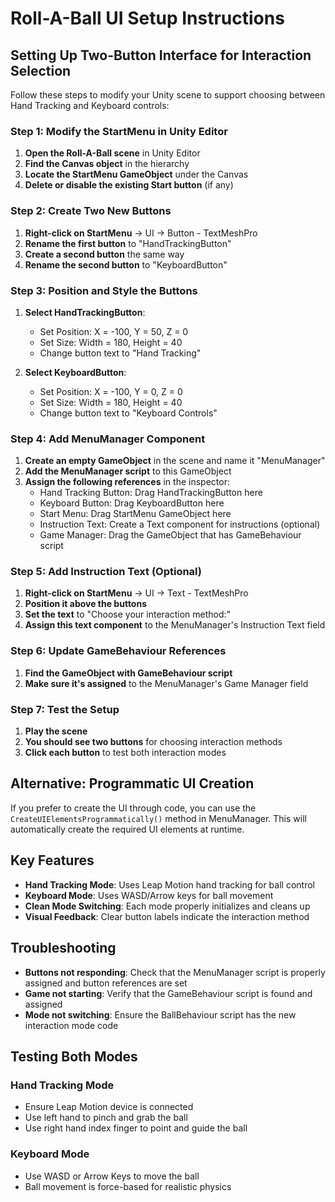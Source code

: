 # Roll-A-Ball UI Setup Instructions

## Setting Up Two-Button Interface for Interaction Selection

Follow these steps to modify your Unity scene to support choosing between Hand Tracking and Keyboard controls:

### Step 1: Modify the StartMenu in Unity Editor

1. **Open the Roll-A-Ball scene** in Unity Editor
2. **Find the Canvas object** in the hierarchy
3. **Locate the StartMenu GameObject** under the Canvas
4. **Delete or disable the existing Start button** (if any)

### Step 2: Create Two New Buttons

1. **Right-click on StartMenu** → UI → Button - TextMeshPro
2. **Rename the first button** to "HandTrackingButton"
3. **Create a second button** the same way
4. **Rename the second button** to "KeyboardButton"

### Step 3: Position and Style the Buttons

1. **Select HandTrackingButton**:
   - Set Position: X = -100, Y = 50, Z = 0
   - Set Size: Width = 180, Height = 40
   - Change button text to "Hand Tracking"

2. **Select KeyboardButton**:
   - Set Position: X = -100, Y = 0, Z = 0
   - Set Size: Width = 180, Height = 40
   - Change button text to "Keyboard Controls"

### Step 4: Add MenuManager Component

1. **Create an empty GameObject** in the scene and name it "MenuManager"
2. **Add the MenuManager script** to this GameObject
3. **Assign the following references** in the inspector:
   - Hand Tracking Button: Drag HandTrackingButton here
   - Keyboard Button: Drag KeyboardButton here
   - Start Menu: Drag StartMenu GameObject here
   - Instruction Text: Create a Text component for instructions (optional)
   - Game Manager: Drag the GameObject that has GameBehaviour script

### Step 5: Add Instruction Text (Optional)

1. **Right-click on StartMenu** → UI → Text - TextMeshPro
2. **Position it above the buttons**
3. **Set the text** to "Choose your interaction method:"
4. **Assign this text component** to the MenuManager's Instruction Text field

### Step 6: Update GameBehaviour References

1. **Find the GameObject with GameBehaviour script**
2. **Make sure it's assigned** to the MenuManager's Game Manager field

### Step 7: Test the Setup

1. **Play the scene**
2. **You should see two buttons** for choosing interaction methods
3. **Click each button** to test both interaction modes

## Alternative: Programmatic UI Creation

If you prefer to create the UI through code, you can use the `CreateUIElementsProgrammatically()` method in MenuManager. This will automatically create the required UI elements at runtime.

## Key Features

- **Hand Tracking Mode**: Uses Leap Motion hand tracking for ball control
- **Keyboard Mode**: Uses WASD/Arrow keys for ball movement
- **Clean Mode Switching**: Each mode properly initializes and cleans up
- **Visual Feedback**: Clear button labels indicate the interaction method

## Troubleshooting

- **Buttons not responding**: Check that the MenuManager script is properly assigned and button references are set
- **Game not starting**: Verify that the GameBehaviour script is found and assigned
- **Mode not switching**: Ensure the BallBehaviour script has the new interaction mode code

## Testing Both Modes

### Hand Tracking Mode
- Ensure Leap Motion device is connected
- Use left hand to pinch and grab the ball
- Use right hand index finger to point and guide the ball

### Keyboard Mode
- Use WASD or Arrow Keys to move the ball
- Ball movement is force-based for realistic physics